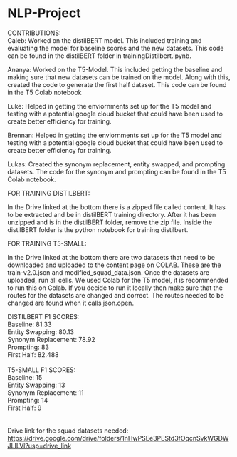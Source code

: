 # NLP-Project

CONTRIBUTIONS: \
Caleb:  Worked on the distilBERT model. This included training and evaluating the model for baseline scores and the new datasets. This code can be found in the distilBERT folder in trainingDistilbert.ipynb. 

Ananya: Worked on the T5-Model. This included getting the baseline and making sure that new datasets can be trained on the model. Along with this, created the code to generate the first half dataset. This code can be found in the T5 Colab notebook 

Luke: Helped in getting the enviornments set up for the T5 model and testing with a potential google cloud bucket that could have been used to create better efficiency for training. 

Brennan: Helped in getting the enviornments set up for the T5 model and testing with a potential google cloud bucket that could have been used to create better efficiency for training. 

Lukas: Created the synonym replacement, entity swapped, and prompting datasets. The code for the synonym and prompting can be found in the T5 Colab notebook.

FOR TRAINING DISTILBERT:

In the Drive linked at the bottom there is a zipped file called content. It has to be extracted and be in distilBERT training directory. After it has been unzipped and is in the distilBERT folder, remove the zip file. Inside the distilBERT folder is the python notebook for training distilbert.

FOR TRAINING T5-SMALL:

In the Drive linked at the bottom there are two datasets that need to be downloaded and uploaded to the content page on COLAB. These are the train-v2.0.json and modified_squad_data.json. Once the datasets are uploaded, run all cells. We used Colab for the T5 model, it is recommended to run this on Colab. If you decide to run it locally then make sure that the routes for the datasets are changed and correct. The routes needed to be changed are found when it calls json.open. 

DISTILBERT F1 SCORES: \
Baseline: 81.33 \
Entity Swapping: 80.13 \
Synonym Replacement: 78.92 \
Prompting: 83 \
First Half: 82.488 \
\
T5-SMALL F1 SCORES: \
Baseline: 15 \
Entity Swapping: 13 \
Synonym Replacement: 11 \
Prompting: 14 \
First Half: 9 \
\
\
Drive link for the squad datasets needed: https://drive.google.com/drive/folders/1nHwPSEe3PEStd3fOqcnSvkWGDWJLILVl?usp=drive_link
